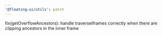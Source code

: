 ```yaml
---
'@floating-ui/utils': patch
---
```


fix(getOverflowAncestors): handle traverseIframes correctly when there are
clipping ancestors in the inner frame
